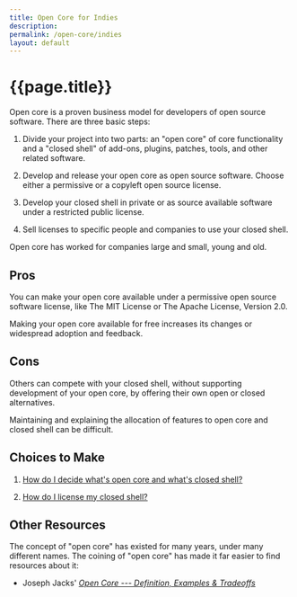 ```yaml
---
title: Open Core for Indies
description:
permalink: /open-core/indies
layout: default
---
```


# {{page.title}}

Open core is a proven business model for developers of open source software.  There are three basic steps:

1.  Divide your project into two parts: an "open core" of core functionality and a "closed shell" of add-ons, plugins, patches, tools, and other related software.

2.  Develop and release your open core as open source software.  Choose either a permissive or a copyleft open source license.

3.  Develop your closed shell in private or as source available software under a restricted public license.

4.  Sell licenses to specific people and companies to use your closed shell.

Open core has worked for companies large and small, young and old.

## Pros

You can make your open core available under a permissive open source software license, like The MIT License or The Apache License, Version 2.0.

Making your open core available for free increases its changes or widespread adoption and feedback.

## Cons

Others can compete with your closed shell, without supporting development of your open core, by offering their own open or closed alternatives.

Maintaining and explaining the allocation of features to open core and closed shell can be difficult.

## Choices to Make

1.  [How do I decide what's open core and what's closed shell?](/open-core/allocation)

2.  [How do I license my closed shell?](/private-licenses)

## Other Resources

The concept of "open core" has existed for many years, under many different names.  The coining of "open core" has made it far easier to find resources about it:

- Joseph Jacks' [_Open Core --- Definition, Examples & Tradeoffs_](https://medium.com/open-consensus/e4d0c044da7c)
